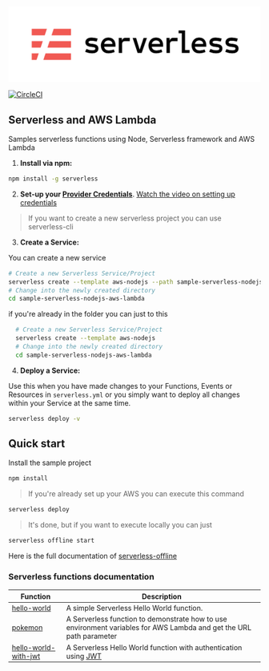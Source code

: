 <p align="center">
  <a href="https://serverless.com/">
    <img
      alt="Hello Serverless World"
      src="/images/serverless-framework.png"
    />
  </a>
</p>

[![CircleCI](https://circleci.com/gh/vitor-tadashi/sample-serverless-nodejs-aws-lambda.svg?style=svg)](https://circleci.com/gh/vitor-tadashi/sample-serverless-nodejs-aws-lambda)

## Serverless and AWS Lambda 
Samples serverless functions using Node, Serverless framework and AWS Lambda

1. **Install via npm:**
  ```bash
  npm install -g serverless
  ```

2. **Set-up your [Provider Credentials](https://github.com/serverless/serverless/blob/master/docs/providers/aws/guide/credentials.md)**. [Watch the video on setting up credentials](https://www.youtube.com/watch?v=HSd9uYj2LJA)

> If you want to create a new serverless project you can use serverless-cli
3. **Create a Service:**

  You can create a new service
  ```bash
  # Create a new Serverless Service/Project
  serverless create --template aws-nodejs --path sample-serverless-nodejs-aws-lambda
  # Change into the newly created directory
  cd sample-serverless-nodejs-aws-lambda
  ```
  if you're already in the folder you can just to this
  
  ```bash
    # Create a new Serverless Service/Project
    serverless create --template aws-nodejs
    # Change into the newly created directory
    cd sample-serverless-nodejs-aws-lambda
  ```

4. **Deploy a Service:**

  Use this when you have made changes to your Functions, Events or Resources in `serverless.yml` or you simply want to deploy all changes within your Service at the same time.
  ```bash
  serverless deploy -v
  ```
  
## Quick start
Install the sample project
```bash
npm install
```

>If you're already set up your AWS you can execute this command
```bash
serverless deploy
```

>It's done, but if you want to execute locally you can just
```bash
serverless offline start
```
Here is the full documentation of [serverless-offline](https://github.com/dherault/serverless-offline)

### Serverless functions documentation
| Function                                                                                                          | Description                                                                                                         |
|------------------------------------------------------------------------------------------------------------------ | ------------------------------------------------------------------------------------------------------------------- |
| [hello-world](https://github.com/vitor-tadashi/sample-serverless-nodejs-aws-lambda/tree/master/src/hello-world)   | A simple Serverless Hello World function.                                                                           |
| [pokemon](https://github.com/vitor-tadashi/sample-serverless-nodejs-aws-lambda/tree/master/src/pokemon)           | A Serverless function to demonstrate how to use environment variables for AWS Lambda and get the URL path parameter |
| [hello-world-with-jwt](https://github.com/vitor-tadashi/sample-serverless-nodejs-aws-lambda/tree/master/src/auth) | A Serverless Hello World function with authentication using [JWT](https://jwt.io/)                                  |
